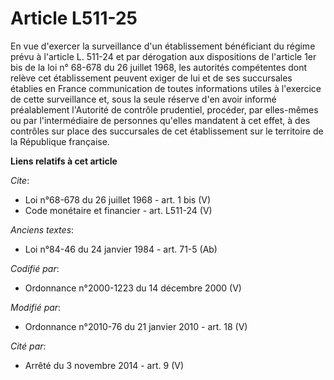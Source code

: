 # Article L511-25

En vue d'exercer la surveillance d'un établissement bénéficiant du régime prévu à l'article L. 511-24 et par dérogation aux
dispositions de l'article 1er bis de la loi n° 68-678 du 26 juillet 1968, les autorités compétentes dont relève cet
établissement peuvent exiger de lui et de ses succursales établies en France communication de toutes informations utiles à
l'exercice de cette surveillance et, sous la seule réserve d'en avoir informé préalablement l'Autorité de contrôle
prudentiel, procéder, par elles-mêmes ou par l'intermédiaire de personnes qu'elles mandatent à cet effet, à des contrôles sur
place des succursales de cet établissement sur le territoire de la République française.

**Liens relatifs à cet article**

_Cite_:

  - Loi n°68-678 du 26 juillet 1968 - art. 1 bis (V)
  - Code monétaire et financier - art. L511-24 (V)

_Anciens textes_:

  - Loi n°84-46 du 24 janvier 1984 - art. 71-5 (Ab)

_Codifié par_:

  - Ordonnance n°2000-1223 du 14 décembre 2000 (V)

_Modifié par_:

  - Ordonnance n°2010-76 du 21 janvier 2010 - art. 18 (V)

_Cité par_:

  - Arrêté du 3 novembre 2014 - art. 9 (V)
